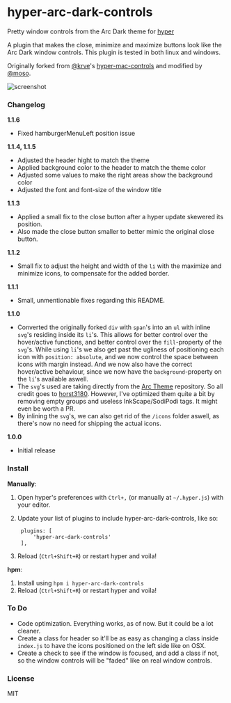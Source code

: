 # hyper-arc-dark-controls
Pretty window controls from the Arc Dark theme for [hyper](https://github.com/zeit/hyper)

A plugin that makes the close, minimize and maximize buttons look like the Arc Dark window controls. This plugin is tested in both linux and windows.

Originally forked from [@krve](https://github.com/krve)'s [hyper-mac-controls](https://github.com/krve/hyper-mac-controls) and modified by [@moso](https://github.com/moso).

![screenshot](https://dev.moso.io/hyper/hyper-arc-dark-controls/screenshot.png)

### Changelog
**1.1.6**
- Fixed hamburgerMenuLeft position issue

**1.1.4, 1.1.5**
- Adjusted the header hight to match the theme
- Applied background color to the header to match the theme color
- Adjusted some values to make the right areas show the background color
- Adjusted the font and font-size of the window title

**1.1.3**
- Applied a small fix to the close button after a hyper update skewered its position.
- Also made the close button smaller to better mimic the original close button.

**1.1.2**
- Small fix to adjust the height and width of the `li` with the maximize and minimize icons, to compensate for the added border.

**1.1.1**
- Small, unmentionable fixes regarding this README.

**1.1.0**
- Converted the originally forked `div` with `span`'s into an `ul` with inline `svg`'s residing inside its `li`'s. This allows for better control over the hover/active functions, and better control over the `fill`-property of the `svg`'s. While using `li`'s we also get past the ugliness of positioning each icon with `position: absolute`, and we now control the space between icons with margin instead. And we now also have the correct hover/active behaviour, since we now have the `background`-property on the `li`'s available aswell.
- The `svg`'s used are taking directly from the [Arc Theme](https://github.com/horst3180/arc-theme) repository. So all credit goes to [horst3180](https://github.com/horst3180). However, I've optimized them quite a bit by removing empty groups and useless InkScape/SodiPodi tags. It might even be worth a PR.
- By inlining the `svg`'s, we can also get rid of the `/icons` folder aswell, as there's now no need for shipping the actual icons.

**1.0.0**
- Initial release

### Install

**Manually**:

1. Open hyper's preferences with `Ctrl+,` (or manually at `~/.hyper.js`) with your editor.
2. Update your list of plugins to include hyper-arc-dark-controls, like so:

        plugins: [
            'hyper-arc-dark-controls'
        ],

3. Reload (`Ctrl+Shift+R`) or restart hyper and voila!

**hpm**:

1. Install using `hpm i hyper-arc-dark-controls`
2. Reload (`Ctrl+Shift+R`) or restart hyper and voila!


### To Do

- Code optimization. Everything works, as of now. But it could be a lot cleaner.
- Create a class for header so it'll be as easy as changing a class inside `index.js` to have the icons positioned on the left side like on OSX.
- Create a check to see if the window is focused, and add a class if not, so the window controls will be "faded" like on real window controls.


### License

MIT
